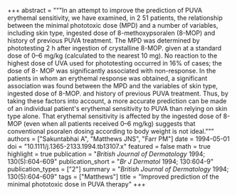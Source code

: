 +++
abstract = """In an attempt to improve the prediction of PUVA erythemal sensitivity, we have examined, in 2 51 patients, the relationship between the minimal phototoxic dose (MPD) and a number of variables, including skin type, ingested dose of 8-methoxypsoralen (8-MOP) and history of previous PUVA treatment. The MPD was determined by phototesting 2 h after ingestion of crystalline 8-MOP. given at a standard dose of 0–6 mg/kg (calculated to the nearest 10 mg). No reaction to the highest dose of UVA used for phototesting occurred in 16% of cases; the dose of 8- MOP was significantly associated with non-response. In the patients in whom an erythemal response was obtained, a significant association was found between the MPD and the variables of skin type, ingested dose of 8-MOP. and history of previous PUVA treatment. Thus, by taking these factors into account, a more accurate prediction can be made of an individual patient's erythemal sensitivity to PUVA than relying on skin type alone. That erythemal sensitivity is affected by the ingested dose of 8-MOP (even when all patients received 0–6 mg/kg) suggests that conventional psoralen dosing according to body weight is not ideal."""
authors = ["Sakuntabhai A", "Matthews JNS", "Farr PM"]
date = 1994-05-01
doi = "10.1111/j.1365-2133.1994.tb13107.x"
featured = false
math = true
highlight = true
publication = "*British Journal of Dermatology* 1994; 130(5):604-609"
publication_short = "*Br J Dermatol* 1994; 130:604-9"
publication_types = ["2"]
summary = "*British Journal of Dermatology* 1994; 130(5):604-609"
tags = ["Matthews"]
title = "Improved prediction of the minimal phototoxic dose in PUVA therapy"
+++
